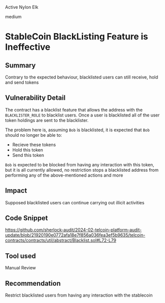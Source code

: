 Active Nylon Elk

medium

# StableCoin BlackListing Feature is Ineffective

## Summary
Contrary to the expected behaviour, blacklisted users can still receive, hold and send tokens
## Vulnerability Detail
The contract has a blacklist feature that allows the address with the `BLACKLISTER_ROLE` to blacklist users. Once a user is blacklisted all of the user token holdings are sent to the blacklister.

The problem here is, assuming `Bob` is blacklisted, it is expected that `Bob` should no longer be able to:
+ Recieve these tokens
+ Hold this token
+ Send this token

`Bob` is expected to be blocked from having any interaction with this token, but it is all currently allowed, no restriction stops a blacklisted address from performing any of the above-mentioned actions and more

## Impact
Supposed blacklisted users can continue carrying out illicit activities
## Code Snippet
https://github.com/sherlock-audit/2024-02-telcoin-platform-audit-update/blob/21920190e0772afa18e7f856a036fea3ef5b9635/telcoin-contracts/contracts/util/abstract/Blacklist.sol#L72-L79
## Tool used

Manual Review

## Recommendation
Restrict blacklisted users from having any interaction with the stablecoin

